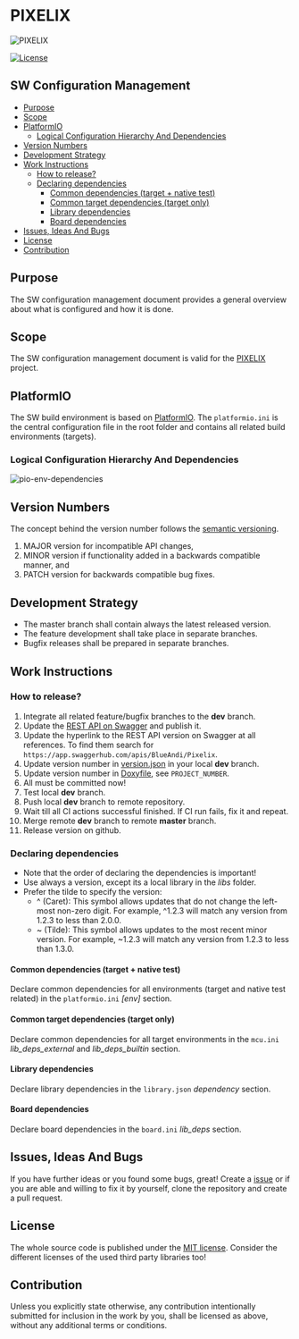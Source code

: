 # PIXELIX <!-- omit in toc -->

![PIXELIX](../images/LogoBlack.png)

[![License](https://img.shields.io/badge/license-MIT-blue.svg)](http://choosealicense.com/licenses/mit/)

## SW Configuration Management  <!-- omit in toc -->

- [Purpose](#purpose)
- [Scope](#scope)
- [PlatformIO](#platformio)
  - [Logical Configuration Hierarchy And Dependencies](#logical-configuration-hierarchy-and-dependencies)
- [Version Numbers](#version-numbers)
- [Development Strategy](#development-strategy)
- [Work Instructions](#work-instructions)
  - [How to release?](#how-to-release)
  - [Declaring dependencies](#declaring-dependencies)
    - [Common dependencies (target + native test)](#common-dependencies-target--native-test)
    - [Common target dependencies (target only)](#common-target-dependencies-target-only)
    - [Library dependencies](#library-dependencies)
    - [Board dependencies](#board-dependencies)
- [Issues, Ideas And Bugs](#issues-ideas-and-bugs)
- [License](#license)
- [Contribution](#contribution)

## Purpose

The SW configuration management document provides a general overview about what is configured and how it is done.

## Scope

The SW configuration management document is valid for the [PIXELIX](https://github.com/BlueAndi/Pixelix) project.

## PlatformIO

The SW build environment is based on [PlatformIO](https://platformio.org/). The ```platformio.ini``` is the central configuration file in the root folder and contains all related build environments (targets).

### Logical Configuration Hierarchy And Dependencies

![pio-env-dependencies](https://www.plantuml.com/plantuml/proxy?cache=no&src=https://raw.githubusercontent.com/BlueAndi/Pixelix/master/doc/config/uml/pio-env-dependencies.wsd)

## Version Numbers

The concept behind the version number follows the [semantic versioning](https://semver.org/).

1. MAJOR version for incompatible API changes,
2. MINOR version if functionality added in a backwards compatible manner, and
2. PATCH version for backwards compatible bug fixes.

## Development Strategy

* The master branch shall contain always the latest released version.
* The feature development shall take place in separate branches.
* Bugfix releases shall be prepared in separate branches.

## Work Instructions

### How to release?

1. Integrate all related feature/bugfix branches to the **dev** branch.
2. Update the [REST API on Swagger](https://app.swaggerhub.com/apis/BlueAndi/Pixelix) and publish it.
3. Update the hyperlink to the REST API version on Swagger at all references. To find them search for ```https://app.swaggerhub.com/apis/BlueAndi/Pixelix```.
4. Update version number in [version.json](../data/version.json) in your local **dev** branch.
5. Update version number in [Doxyfile](./doxygen/Doxyfile), see ```PROJECT_NUMBER```.
6. All must be committed now!
7. Test local **dev** branch.
8. Push local **dev** branch to remote repository.
9. Wait till all CI actions successful finished. If CI run fails, fix it and repeat.
10. Merge remote **dev** branch to remote **master** branch.
11. Release version on github.

### Declaring dependencies

* Note that the order of declaring the dependencies is important!
* Use always a version, except its a local library in the _libs_ folder.
* Prefer the tilde to specify the version:
    * ^ (Caret): This symbol allows updates that do not change the left-most non-zero digit. For example, ^1.2.3 will match any version from 1.2.3 to less than 2.0.0.
    * ~ (Tilde): This symbol allows updates to the most recent minor version. For example, ~1.2.3 will match any version from 1.2.3 to less than 1.3.0.

#### Common dependencies (target + native test)

Declare common dependencies for all environments (target and native test related) in the ```platformio.ini``` _[env]_ section.

#### Common target dependencies (target only)

Declare common dependencies for all target environments in the ```mcu.ini``` _lib\_deps\_external_ and _lib\_deps\_builtin_ section.

#### Library dependencies

Declare library dependencies in the ```library.json``` _dependency_ section.

#### Board dependencies

Declare board dependencies in the ```board.ini``` _lib\_deps_ section.

## Issues, Ideas And Bugs

If you have further ideas or you found some bugs, great! Create a [issue](https://github.com/BlueAndi/Pixelix/issues) or if you are able and willing to fix it by yourself, clone the repository and create a pull request.

## License

The whole source code is published under the [MIT license](http://choosealicense.com/licenses/mit/).
Consider the different licenses of the used third party libraries too!

## Contribution

Unless you explicitly state otherwise, any contribution intentionally submitted for inclusion in the work by you, shall be licensed as above, without any
additional terms or conditions.
